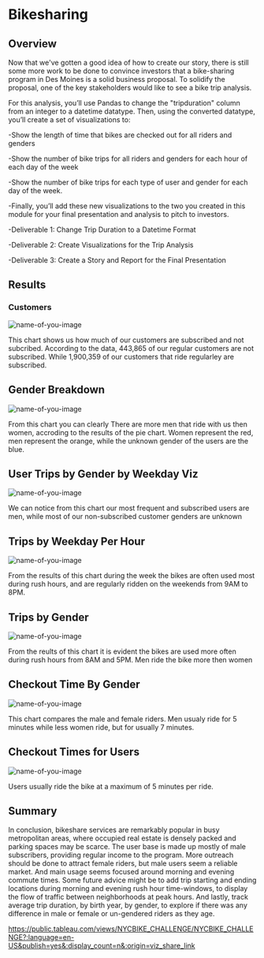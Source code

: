 # Bikesharing

## Overview
Now that we've gotten a good idea of how to create our story, there is still some more work to be done to convince investors that a bike-sharing program in Des Moines is a solid business proposal. To solidify the proposal, one of the key stakeholders would like to see a bike trip analysis.

For this analysis, you’ll use Pandas to change the "tripduration" column from an integer to a datetime datatype. Then, using the converted datatype, you’ll create a set of visualizations to:

-Show the length of time that bikes are checked out for all riders and genders

-Show the number of bike trips for all riders and genders for each hour of each day of the week

-Show the number of bike trips for each type of user and gender for each day of the week.

-Finally, you’ll add these new visualizations to the two you created in this module for your final presentation and analysis to pitch to investors.

-Deliverable 1: Change Trip Duration to a Datetime Format

-Deliverable 2: Create Visualizations for the Trip Analysis

-Deliverable 3: Create a Story and Report for the Final Presentation

## Results

### Customers

![name-of-you-image](https://github.com/skinnytwinvale/Bikesharing/blob/40200b1cd3dc1b432d1d8fb9103e65e871c041a5/images/Customers.png)

This chart shows us how much of our customers are subscribed and not subcribed. According to the data, 443,865 of our regular customers are not subscribed. While 1,900,359 of our customers that ride regularley are subscribed.

## Gender Breakdown

![name-of-you-image](https://github.com/skinnytwinvale/Bikesharing/blob/25630fdd184fa17d4579c93b32a70295854bfdf9/images/gender%20breakdown.png)

From this chart you can clearly There are more men that ride with us then women, accroding to the results of the pie chart. Women represent the red, men represent the orange, while the unknown gender of the users are the blue.

## User Trips by Gender by Weekday Viz

![name-of-you-image](https://github.com/skinnytwinvale/Bikesharing/blob/25630fdd184fa17d4579c93b32a70295854bfdf9/images/User%20trips%20by%20gender.png)

We can notice from this chart our most frequent and subscribed users are men, while most of our non-subscribed customer genders are unknown

## Trips by Weekday Per Hour

![name-of-you-image](https://github.com/skinnytwinvale/Bikesharing/blob/25630fdd184fa17d4579c93b32a70295854bfdf9/images/trips%20by%20weekday%20per%20hour.png)

From the results of this chart during the week the bikes are often used most during rush hours, and are regularly ridden on the weekends from 9AM to 8PM.

## Trips by Gender

![name-of-you-image](https://github.com/skinnytwinvale/Bikesharing/blob/71091c82b523f4bd50e45c68eb6e66acb20040f1/images/Trips%20by%20Gender.png)

From the reults of this chart it is evident the bikes are used more often during rush hours from 8AM and 5PM. Men ride the bike more then women

## Checkout Time By Gender

![name-of-you-image](https://github.com/skinnytwinvale/Bikesharing/blob/71091c82b523f4bd50e45c68eb6e66acb20040f1/images/checkout%20times%20by%20gender.png)

This chart compares the male and female riders. Men usualy ride for 5 minutes while less women ride, but for usually 7 minutes.

## Checkout Times for Users

![name-of-you-image](https://github.com/skinnytwinvale/Bikesharing/blob/71091c82b523f4bd50e45c68eb6e66acb20040f1/images/checkout%20times%20for%20users.png)

Users usually ride the bike at a maximum of 5 minutes per ride.

## Summary

In conclusion, bikeshare services are remarkably popular in busy metropolitan areas, where occupied real estate is densely packed and parking spaces may be scarce. The user base is made up mostly of male subscribers, providing regular income to the program. More outreach should be done to attract female riders, but male users seem a reliable market. And main usage seems focused around morning and evening commute times. Some future advice might be to add trip starting and ending locations during morning and evening rush hour time-windows, to display the flow of traffic between neighborhoods at peak hours. And lastly, track average trip duration, by birth year, by gender, to explore if there was any difference in male or female or un-gendered riders as they age.


https://public.tableau.com/views/NYCBIKE_CHALLENGE/NYCBIKE_CHALLENGE?:language=en-US&publish=yes&:display_count=n&:origin=viz_share_link
